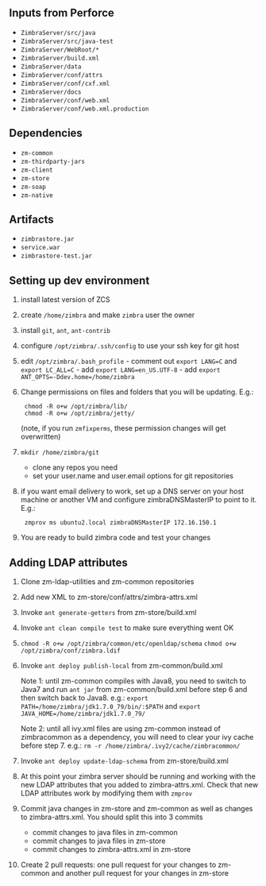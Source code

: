 ## Inputs from Perforce

- `ZimbraServer/src/java`
- `ZimbraServer/src/java-test`
- `ZimbraServer/WebRoot/*`
- `ZimbraServer/build.xml`
- `ZimbraServer/data`
- `ZimbraServer/conf/attrs`
- `ZimbraServer/conf/cxf.xml`
- `ZimbraServer/docs`
- `ZimbraServer/conf/web.xml`
- `ZimbraServer/conf/web.xml.production`

## Dependencies

- `zm-common`
- `zm-thirdparty-jars`
- `zm-client`
- `zm-store`
- `zm-soap`
- `zm-native`

## Artifacts

- `zimbrastore.jar`
- `service.war`
- `zimbrastore-test.jar`

## Setting up dev environment

1. install latest version of ZCS
2. create `/home/zimbra` and make `zimbra` user the owner
3. install `git`, `ant`, `ant-contrib`
4. configure `/opt/zimbra/.ssh/config` to use your ssh key for git host
5. edit `/opt/zimbra/.bash_profile`
        - comment out `export LANG=C` and `export LC_ALL=C` 
        - add `export LANG=en_US.UTF-8` 
        - add `export ANT_OPTS=-Ddev.home=/home/zimbra`
6. Change permissions on files and folders that you will be updating. E.g.:

        chmod -R o+w /opt/zimbra/lib/
        chmod -R o+w /opt/zimbra/jetty/
        
    (note, if you run `zmfixperms`, these permission changes will get overwritten)


7. `mkdir /home/zimbra/git`
   - clone any repos you need
   - set your user.name and user.email options for git repositories

8. if you want email delivery to work, set up a DNS server on your host machine or another VM and configure zimbraDNSMasterIP to point to it. E.g.:

        zmprov ms ubuntu2.local zimbraDNSMasterIP 172.16.150.1

9. You are ready to build zimbra code and test your changes

## Adding LDAP attributes

1. Clone zm-ldap-utilities and zm-common repositories
2. Add new XML to zm-store/conf/attrs/zimbra-attrs.xml
3. Invoke `ant generate-getters` from zm-store/build.xml
4. Invoke `ant clean compile test` to make sure everything went OK
5. `chmod -R o+w /opt/zimbra/common/etc/openldap/schema`
   `chmod o+w /opt/zimbra/conf/zimbra.ldif`
6. Invoke `ant deploy publish-local` from zm-common/build.xml
   
   Note 1: until zm-common compiles with Java8, you need to switch to Java7 and run `ant jar` from zm-common/build.xml before step 6 and then switch back to Java8.
   e.g.: `export PATH=/home/zimbra/jdk1.7.0_79/bin/:$PATH` and `export JAVA_HOME=/home/zimbra/jdk1.7.0_79/`
   
   Note 2: until all ivy.xml files are using zm-common instead of zimbracommon as a dependency, you will need to clear your ivy cache before step 7. 
   e.g.: `rm -r /home/zimbra/.ivy2/cache/zimbracommon/`
     
7. Invoke `ant deploy update-ldap-schema` from zm-store/build.xml
8. At this point your zimbra server should be running and working with the new LDAP attributes that you added to zimbra-attrs.xml. Check that new LDAP attributes work by modifying them with `zmprov`    
9. Commit java changes in zm-store and zm-common as well as changes to zimbra-attrs.xml. You should split this into 3 commits
   - commit changes to java files in zm-common
   - commit changes to java files in zm-store
   - commit changes to zimbra-attrs.xml in zm-store
10. Create 2 pull requests: one pull request for your changes to zm-common and another pull request for your changes in zm-store